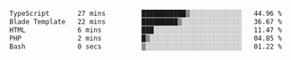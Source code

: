 <!--START_SECTION:waka-->

```txt
TypeScript       27 mins         ███████████▒░░░░░░░░░░░░░   44.96 %
Blade Template   22 mins         █████████▒░░░░░░░░░░░░░░░   36.67 %
HTML             6 mins          ███░░░░░░░░░░░░░░░░░░░░░░   11.47 %
PHP              2 mins          █▒░░░░░░░░░░░░░░░░░░░░░░░   04.85 %
Bash             0 secs          ▒░░░░░░░░░░░░░░░░░░░░░░░░   01.22 %
```

<!--END_SECTION:waka-->
